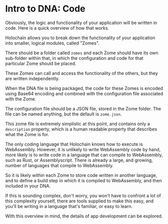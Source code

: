 # Intro to DNA: Code

Obviously, the logic and functionality of your application will be written in code. Here is a quick overview of how that works.

Holochain allows you to break down the functionality of your application into smaller, logical modules, called "Zomes". 

There should be a folder called `zomes` and each Zome should have its own sub-folder within that, in which the configuration and code for that particular Zome should be placed.

These Zomes can call and access the functionality of the others, but they are written independently. 

When the DNA file is being packaged, the code for these Zomes is encoded using Base64 encoding and combined with the configuration file associated with the Zome.

The configuration file should be a JSON file, stored in the Zome folder. The file can be named anything, but the default is `zome.json`.

This zome file is extremely simplistic at this point, and contains only a `description` property, which is a human readable property that describes what the Zome is for.

The only coding language that Holochain knows how to execute is WebAssembly. However, it is unlikely to write WebAssembly code by hand, more likely is to write code in a language that can compile to WebAssembly, such as Rust, or Assemblyscript. There is already a large, and growing, number of languages that compile to WebAssembly.

So it is likely within each Zome to store code written in another language, and to define a build step in which it is compiled to WebAssembly, and then included in your DNA.

If this is sounding complex, don't worry, you won't have to confront a lot of this complexity yourself, there are tools supplied to make this easy, and you'll be writing in a language that's familiar, or easy to learn.

With this overview in mind, the details of app development can be explored.